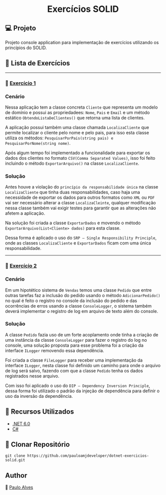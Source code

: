 <h1 align="center">Exercícios SOLID</h1>

## :computer: Projeto

Projeto console application para implementação de exercícios utilizando os princípios do SOLID.

## :blue_book: Lista de Exercícios

<hr>

### :book: [Exercício 1](https://github.com/pauloamjdeveloper/dotnet-exercicios-solid/tree/master/src/01-Exercicio) 

### **Cenário**
Nessa aplicação tem a classe concreta `Cliente` que representa um modelo de domínio e possui as propriedadees: `Nome`, `Pais` e `Email` e um método estático `ObtendoListaDeClientes()` que retorna uma lista de clientes.

A aplicação possui também uma classe chamada `LocalizaCliente` que permite localizar o cliente pelo nome e pelo pais, para isso esta classe utiliza os métodos: `PesquisarPorPais(string pais) e PesquisarPorNome(string nome)`.

Após algum tempo foi implementado a funcionalidade para exportar os dados dos clientes no formato `CSV(Comma Separated Values)`, isso foi feito incluindo o método `ExportarArquivo()` na classe `LocalizaCliente`.

### **Solução**
Antes houve a violação do `princípio da responsabilidade única` na classe `LocalizaCliente` que tinha duas responsabilidades, caso haja uma necessidade de exportar os dados para outros formatos como `XML` ou `PDF` vai ser necessário alterar a classe `LocalizaCleinte`, qualquer modificação nessa classe também vai exigir testes para garantir que as alterações não afetem a aplicação.

Na solução foi criada a classe `ExportarDados` e movendo o método `ExportarArquivo(List<Cliente> dados)` para esta classe.

Dessa forma é aplicado o uso do `SRP — Single Responsibility Principle`, onde as classes `LocalizaCliente` e `ExportarDados` ficam com uma única responsabilidade.

<hr>

### :book: [Exercício 2](https://github.com/pauloamjdeveloper/dotnet-exercicios-solid/tree/master/src/02-Exercicio)

### **Cenário**

Em um hipotético sistema de `Vendas` temos uma classe `Pedido` que entre outras tarefas faz a inclusão do pedido usando o método `AdicionarPedido()` no qual é feito o registro no console da inclusão do pedido e das ocorrências de erros usando a classe `ConsoleLogger`, o sistema também deverá implementar o registro de log em arquivo de texto além do console.

### **Solução**

A classe `Pedido` fazia uso de um forte acoplamento onde tinha a criação de uma instância da classe `ConsoleLogger` para fazer o registro do log no console, uma solução proposta para esse problema foi a criação da interface `ILogger` removendo essa dependência.

Foi criada a classe `FileLogger` para receber uma implementação da interface `ILogger`, nesta classe foi definido um caminho para onde o arquivo de log será salvo, fazendo com que a classe `Pedido` tenha os dados registrados nesse arquivo.

Com isso foi aplicado o uso do `DIP — Dependency Inversion Principle`, dessa forma foi utilizado o padrão da injeção de dependência para definir o uso da inversão da dependência.

## :wrench: Recursos Utilizados

- [.NET 6.0](https://dotnet.microsoft.com/en-us/download/dotnet/6.0)
- [C#](https://learn.microsoft.com/pt-br/dotnet/csharp/)

## :floppy_disk: Clonar Repositório

```git clone https://github.com/pauloamjdeveloper/dotnet-exercicios-solid.git```

## Author
:boy: [Paulo Alves](https://github.com/pauloamjdeveloper)
